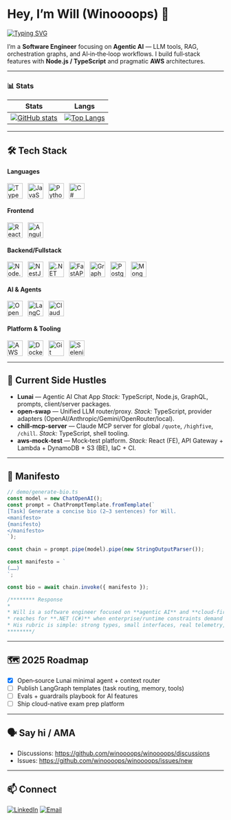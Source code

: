 # Hey, I’m Will (Winoooops) 👋

[![Typing SVG](https://readme-typing-svg.demolab.com/?lines=Software+Engineer;%F0%9F%A7%A9+Agentic+AI+—+RAG%2C+LangGraph%2C+MCP;Ship+clean%2C+observable+systems)](https://git.io/typing-svg)

I’m a **Software Engineer** focusing on **Agentic AI** — LLM tools, RAG, orchestration graphs, and AI‑in‑the‑loop workflows. I build full‑stack features with **Node.js / TypeScript** and pragmatic **AWS** architectures.

---

### 📊 Stats
Stats | Langs
:--:|:--:
[![GitHub stats](https://github-readme-stats-ruddy-ten.vercel.app/api?username=winoooops&theme=gruvbox&show_icons=true&count_private=true&hide=issues,contribs)](https://github.com/winoooops) | [![Top Langs](https://github-readme-stats-ruddy-ten.vercel.app/api/top-langs/?username=winoooops&hide=Handlebars&layout=compact)](https://github.com/winoooops)

---

## 🛠 Tech Stack
<!-- Devicon: https://github.com/devicons/devicon -->
<!-- Tech Stack (grouped rows, horizontal icons) -->
<section>

  <h4>Languages</h4>
  <div style="display:flex;flex-wrap:wrap;align-items:center;gap:12px;">
    <img src="https://cdn.jsdelivr.net/gh/devicons/devicon/icons/typescript/typescript-original.svg" alt="TypeScript" title="TypeScript" width="36" height="36" />
    <img src="https://cdn.jsdelivr.net/gh/devicons/devicon/icons/javascript/javascript-original.svg" alt="JavaScript" title="JavaScript" width="36" height="36" />
    <img src="https://cdn.jsdelivr.net/gh/devicons/devicon/icons/python/python-original.svg" alt="Python" title="Python" width="36" height="36" />
    <img src="https://cdn.jsdelivr.net/gh/devicons/devicon/icons/csharp/csharp-original.svg" alt="C#" title="C#" width="36" height="36" />
  </div>

  <h4>Frontend</h4>
  <div style="display:flex;flex-wrap:wrap;align-items:center;gap:12px;">
    <img src="https://cdn.jsdelivr.net/gh/devicons/devicon/icons/react/react-original.svg" alt="React" title="React" width="36" height="36" />
    <img src="https://cdn.jsdelivr.net/gh/devicons/devicon/icons/angular/angular-original.svg" alt="Angular" title="Angular" width="36" height="36" />
  </div>

  <h4>Backend/Fullstack</h4>
  <div style="display:flex;flex-wrap:wrap;align-items:center;gap:12px;">
    <img src="https://cdn.jsdelivr.net/gh/devicons/devicon/icons/nodejs/nodejs-original.svg" alt="Node.js" title="Node.js" width="36" height="36" />
    <img src="https://cdn.jsdelivr.net/gh/devicons/devicon/icons/nextjs/nextjs-plain.svg" alt="NestJS" title="Next.js" width="36" height="36" />
    <img src="https://cdn.jsdelivr.net/gh/devicons/devicon/icons/dotnetcore/dotnetcore-original.svg" alt=".NET (ASP.NET Core / EF Core)" title=".NET (ASP.NET Core / EF Core)" width="36" height="36" />
    <img src="https://cdn.jsdelivr.net/gh/devicons/devicon/icons/fastapi/fastapi-original.svg" alt="FastAPI" title="FastAPI" width="36" height="36" />
    <img src="https://cdn.jsdelivr.net/gh/devicons/devicon/icons/graphql/graphql-plain.svg" alt="GraphQL" title="GraphQL" width="36" height="36" />
    <img src="https://cdn.jsdelivr.net/gh/devicons/devicon/icons/postgresql/postgresql-original.svg" alt="PostgreSQL" title="PostgreSQL" width="36" height="36" />
    <img src="https://cdn.jsdelivr.net/gh/devicons/devicon/icons/mongodb/mongodb-original.svg" alt="MongoDB" title="MongoDB" width="36" height="36" />
  </div>

  <h4>AI & Agents</h4>
  <div style="display:flex;flex-wrap:wrap;align-items:center;gap:12px;">
    <img src="https://cdn.simpleicons.org/openai" alt="OpenAI" title="OpenAI" width="36" height="36" />
    <img src="https://cdn.simpleicons.org/langchain" alt="LangChain" title="LangChain" width="36" height="36" />
    <img src="https://cdn.simpleicons.org/anthropic" alt="Claude (Anthropic)" title="Claude" width="36" height="36" />
  </div>

  <h4>Platform & Tooling</h4>
  <div style="display:flex;flex-wrap:wrap;align-items:center;gap:12px;">
    <img src="https://cdn.jsdelivr.net/gh/devicons/devicon/icons/amazonwebservices/amazonwebservices-original-wordmark.svg" alt="AWS" title="AWS" width="36" height="36" />
    <img src="https://cdn.jsdelivr.net/gh/devicons/devicon/icons/docker/docker-original.svg" alt="Docker" title="Docker" width="36" height="36" />
    <img src="https://cdn.jsdelivr.net/gh/devicons/devicon/icons/git/git-original.svg" alt="Git" title="Git" width="36" height="36" />
    <img src="https://cdn.jsdelivr.net/gh/devicons/devicon/icons/selenium/selenium-original.svg" alt="Selenium" title="Selenium" width="36" height="36" />
  </div>
</section>

---

## 🚀 Current Side Hustles
- **Lunai** — Agentic AI Chat App *Stack:* TypeScript, Node.js, GraphQL, prompts, client/server packages.  
- **open‑swap** — Unified LLM router/proxy. *Stack:* TypeScript, provider adapters (OpenAI/Anthropic/Gemini/OpenRouter/local).  
- **chill‑mcp‑server** — Claude MCP server for global `/quote`, `/highfive`, `/chill`. *Stack:* TypeScript, shell tooling.  
- **aws‑mock‑test** — Mock‑test platform. *Stack:* React (FE), API Gateway + Lambda + DynamoDB + S3 (BE), IaC + CI.

---

## 🧪 Manifesto

```ts
// demo/generate-bio.ts
const model = new ChatOpenAI();
const prompt = ChatPromptTemplate.fromTemplate(`
[Task] Generate a concise bio (2–3 sentences) for Will.
<manifesto>
{manifesto}
</manifesto>
`);

const chain = prompt.pipe(model).pipe(new StringOutputParser());

const manifesto = `
(……)
`;

const bio = await chain.invoke({ manifesto });

/******** Response
*
* Will is a software engineer focused on **agentic AI** and **cloud‑first**, **typed** systems. He builds **RAG** pipelines and **LangGraph** orchestration with a bias toward observability and tests. He ships daily in **TypeScript/Node.js**,
* reaches for **.NET (C#)** when enterprise/runtime constraints demand it, and favors **API Gateway + Lambda + DynamoDB/S3** on AWS with OpenTelemetry/CloudWatch and CI.
* His rubric is simple: strong types, small interfaces, real telemetry, and security from day one.
********/
```
---

## 🗺️ 2025 Roadmap
- [x] Open‑source Lunai minimal agent + context router
- [ ] Publish LangGraph templates (task routing, memory, tools)
- [ ] Evals + guardrails playbook for AI features
- [ ] Ship cloud-native exam prep platform

---

## 🗣️ Say hi / AMA
- Discussions: https://github.com/winoooops/winoooops/discussions
- Issues: https://github.com/winoooops/winoooops/issues/new

---

## 📫 Connect
<a href="https://linkedin.com/in/wei-wangcspractitioner"><img alt="LinkedIn" src="https://img.shields.io/badge/LinkedIn-Wei%20Wang-blue?style=flat-square&logo=linkedin"></a>
<a href="mailto:w.wang4869@gmail.com"><img alt="Email" src="https://img.shields.io/badge/Email-w.wang4869%40gmail.com-blue?style=flat-square&logo=gmail"></a>
